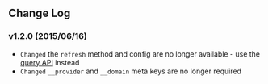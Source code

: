 
## Change Log

### v1.2.0 (2015/06/16)
- `Changed` the `refresh` method and config are no longer available - use the [query API](https://github.com/simov/purest#refresh-token) instead
- `Changed` `__provider` and `__domain` meta keys are no longer required
